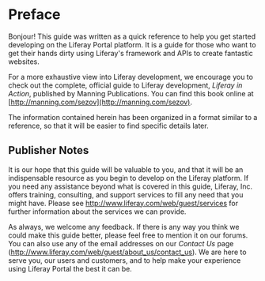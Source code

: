 # Preface [](id=pref-11)
Bonjour! This guide was written as a quick reference to help you get started developing
on the Liferay Portal platform. It is a guide for those who want to get their
hands dirty using Liferay's framework and APIs to create fantastic websites.

For a more exhaustive view into Liferay development, we encourage you to check
out the complete, official guide to Liferay development, *Liferay in Action*,
published by Manning Publications. You can find this book online at
[http://manning.com/sezov](http://manning.com/sezov).

The information contained herein has been organized in a format similar to a
reference, so that it will be easier to find specific details later.

## Publisher Notes [](id=publisher-not-3)

It is our hope that this guide will be valuable to you, and that it will be an
indispensable resource as you begin to develop on the Liferay platform. If you
need any assistance beyond what is covered in this guide, Liferay, Inc. offers
training, consulting, and support services to fill any need that you might have.
Please see
[http://www.](http://www.liferay.com/web/guest/services)[liferay](http://www.liferay.com/web/guest/services)[.com/web/guest/services](http://www.liferay.com/web/guest/services)
for further information about the services we can provide.

As always, we welcome any feedback. If there is any way you think we could make
this guide better, please feel free to mention it on our forums. You can also
use any of the email addresses on our *Contact Us* page
([http://www.](http://www.liferay.com/web/guest/about_us/contact_us)[liferay](http://www.liferay.com/web/guest/about_us/contact_us)[.com/web/guest/about_us/contact_us](http://www.liferay.com/web/guest/about_us/contact_us)).
We are here to serve you, our users and customers, and to help make your
experience using Liferay Portal the best it can be.
